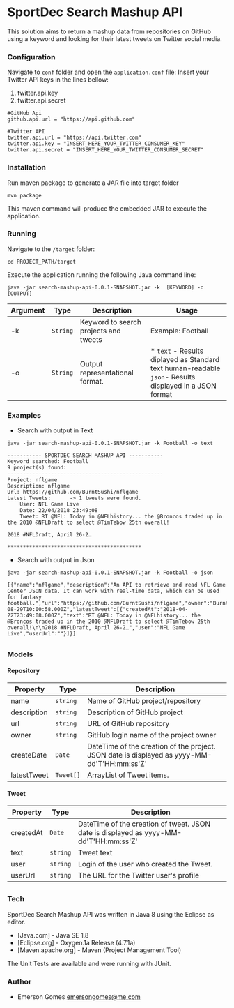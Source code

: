 # SportDec Search Mashup API

This solution aims to return a mashup data from repositories on GitHub using a keyword and looking for their latest tweets on Twitter social media.

### Configuration
Navigate to ```conf``` folder and open the ```application.conf``` file:
Insert your Twitter API keys in the lines bellow:
1) twitter.api.key
2) twitter.api.secret
```
#GitHub Api
github.api.url = "https://api.github.com"

#Twitter API
twitter.api.url = "https://api.twitter.com"
twitter.api.key = "INSERT_HERE_YOUR_TWITTER_CONSUMER_KEY"
twitter.api.secret = "INSERT_HERE_YOUR_TWITTER_CONSUMER_SECRET"
```

### Installation
Run maven package to generate a JAR file into target folder
```
mvn package
```
This maven command will produce the embedded JAR to execute the application.

### Running 
Navigate to the ```/target``` folder:
```
cd PROJECT_PATH/target
```
Execute the application running the following Java command line:
```
java -jar search-mashup-api-0.0.1-SNAPSHOT.jar -k  [KEYWORD] -o [OUTPUT]
```

| Argument | Type | Description | Usage
| ------ | ------ | ------ | -------- |
| -k | ```String``` | Keyword to search projects and tweets | Example: Football |
| -o | ```String``` | Output representational format. | * ```text``` - Results diplayed as Standard text human-readable ```json```- Results displayed in a JSON format | 

### Examples
* Search with output in Text
```
java -jar search-mashup-api-0.0.1-SNAPSHOT.jar -k Football -o text
```
```
----------- SPORTDEC SEARCH MASHUP API -----------
Keyword searched: Football
9 project(s) found:
--------------------------------------------------
Project: nflgame
Description: nflgame
Url: https://github.com/BurntSushi/nflgame
Latest Tweets:		-> 1 tweets were found.
	User: NFL Game Live
	Date: 22/04/2018 23:49:08
	Tweet: RT @NFL: Today in @NFLhistory... the @Broncos traded up in the 2010 @NFLDraft to select @TimTebow 25th overall!

2018 #NFLDraft, April 26-2…

*******************************************
```
* Search with output in Json
```
java -jar search-mashup-api-0.0.1-SNAPSHOT.jar -k Football -o json
```
```
[{"name":"nflgame","description":"An API to retrieve and read NFL Game Center JSON data. It can work with real-time data, which can be used for fantasy football.","url":"https://github.com/BurntSushi/nflgame","owner":"BurntSushi","createDate":"2012-08-29T10:00:58.000Z","latestTweet":[{"createdAt":"2018-04-22T23:49:08.000Z","text":"RT @NFL: Today in @NFLhistory... the @Broncos traded up in the 2010 @NFLDraft to select @TimTebow 25th overall!\n\n2018 #NFLDraft, April 26-2…","user":"NFL Game Live","userUrl":""}]}]
```
##

### Models
#### Repository
| Property               | Type | Description
| ---------------------- | ---- | -----------|
| name | ```string```| Name of GitHub project/repository |
| description | ```string```| Description of GitHub project |
| url | ```string```| URL of GitHub repository |
| owner | ```string```| GitHub login name of the project owner |
| createDate | ```Date``` | DateTime of the creation of the project. JSON date is displayed as yyyy-MM-dd'T'HH:mm:ss'Z' |
| latestTweet | ```Tweet[]``` | ArrayList of Tweet items. |

#### Tweet
| Property               | Type | Description
| ---------------------- | ---- | -----------|
| createdAt | ```Date```| DateTime of the creation of tweet. JSON date is displayed as yyyy-MM-dd'T'HH:mm:ss'Z'  |
| text | ```string```| Tweet text |
| user | ```string```| Login of the user who created the Tweet. |
| userUrl | ```string```| The URL for the Twitter user's profile | 

##

### Tech

SportDec Search Mashup API was written in Java 8 using the Eclipse as editor.

* [Java.com] - Java SE 1.8
* [Eclipse.org] - Oxygen.1a Release (4.7.1a)
* [Maven.apache.org] - Maven (Project Management Tool)

The Unit Tests are available and were running with JUnit.

### Author

* Emerson Gomes <emersongomes@me.com>